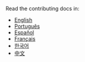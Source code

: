 Read the contributing docs in:
- <a href="https://allcontributors.org/docs/en/project/contribute">English</a>
- <a href="https://allcontributors.org/docs/pt-BR/project/contribute">Português</a>
- <a href="https://allcontributors.org/docs/es-ES/project/contribute">Español</a>
- <a href="https://allcontributors.org/docs/fr/project/contribute">Français</a>
- <a href="https://allcontributors.org/docs/ko/project/contribute">한국어</a>
- <a href="https://allcontributors.org/docs/ch-CN/project/contribute">中文</a>

